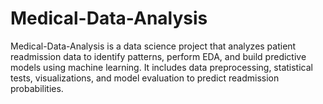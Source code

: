 # Medical-Data-Analysis
Medical-Data-Analysis is a data science project that analyzes patient readmission data to identify patterns, perform EDA, and build predictive models using machine learning. It includes data preprocessing, statistical tests, visualizations, and model evaluation to predict readmission probabilities.
